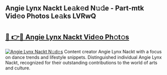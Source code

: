 ## Angie Lynx Nackt Le𝚊k𝚎d N𝚞𝚍e - Part-mtk Vid𝚎o Photos Le𝚊ks LVRwQ

# <h2><a href="http://fb1d9ld.evod.top/?m=Angie+Lynx+Nackt">🔗 👉🔴 Angie Lynx Nackt Vid𝚎o Ph𝚘t𝚘s</a></h2>

[![Angie Lynx Nackt N𝚞d𝚎s](https://i.imgur.com/8V9OHl7.gif)](http://fb1d9ld.evod.top/?m=Angie+Lynx+Nackt)
Content creator Angie Lynx Nackt with a focus on dance trends and lifestyle snippets. Distinguished individual Angie Lynx Nackt, recognized for their outstanding contributions to the world of arts and culture. 
